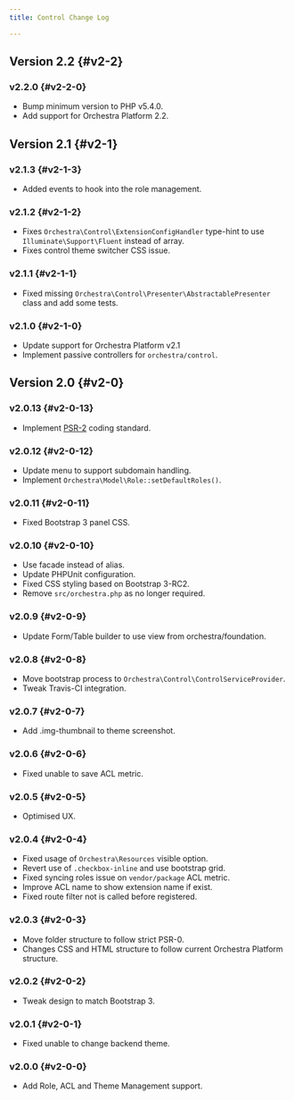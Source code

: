 ```yaml
---
title: Control Change Log

---
```


## Version 2.2 {#v2-2}

### v2.2.0 {#v2-2-0}

* Bump minimum version to PHP v5.4.0.
* Add support for Orchestra Platform 2.2.

## Version 2.1 {#v2-1}

### v2.1.3 {#v2-1-3}

* Added events to hook into the role management.

### v2.1.2 {#v2-1-2}

* Fixes `Orchestra\Control\ExtensionConfigHandler` type-hint to use `Illuminate\Support\Fluent` instead of array.
* Fixes control theme switcher CSS issue.

### v2.1.1 {#v2-1-1}

* Fixed missing `Orchestra\Control\Presenter\AbstractablePresenter` class and add some tests.

### v2.1.0 {#v2-1-0}

* Update support for Orchestra Platform v2.1
* Implement passive controllers for `orchestra/control`.

## Version 2.0 {#v2-0}

### v2.0.13 {#v2-0-13}

* Implement [PSR-2](https://github.com/php-fig/fig-standards/blob/master/accepted/PSR-2-coding-style-guide.md) coding standard.

### v2.0.12 {#v2-0-12}

* Update menu to support subdomain handling.
* Implement `Orchestra\Model\Role::setDefaultRoles()`.

### v2.0.11 {#v2-0-11}

* Fixed Bootstrap 3 panel CSS.

### v2.0.10 {#v2-0-10}

* Use facade instead of alias.
* Update PHPUnit configuration.
* Fixed CSS styling based on Bootstrap 3-RC2.
* Remove `src/orchestra.php` as no longer required.

### v2.0.9 {#v2-0-9}

* Update Form/Table builder to use view from orchestra/foundation.

### v2.0.8 {#v2-0-8}

* Move bootstrap process to `Orchestra\Control\ControlServiceProvider`.
* Tweak Travis-CI integration.

### v2.0.7 {#v2-0-7}

* Add .img-thumbnail to theme screenshot.

### v2.0.6 {#v2-0-6}

* Fixed unable to save ACL metric.

### v2.0.5 {#v2-0-5}

* Optimised UX.

### v2.0.4 {#v2-0-4}

* Fixed usage of `Orchestra\Resources` visible option.
* Revert use of `.checkbox-inline` and use bootstrap grid.
* Fixed syncing roles issue on `vendor/package` ACL metric.
* Improve ACL name to show extension name if exist.
* Fixed route filter not is called before registered. 

### v2.0.3 {#v2-0-3}

* Move folder structure to follow strict PSR-0.
* Changes CSS and HTML structure to follow current Orchestra Platform structure.

### v2.0.2 {#v2-0-2}

* Tweak design to match Bootstrap 3.

### v2.0.1 {#v2-0-1}

* Fixed unable to change backend theme.

### v2.0.0 {#v2-0-0}

* Add Role, ACL and Theme Management support.

